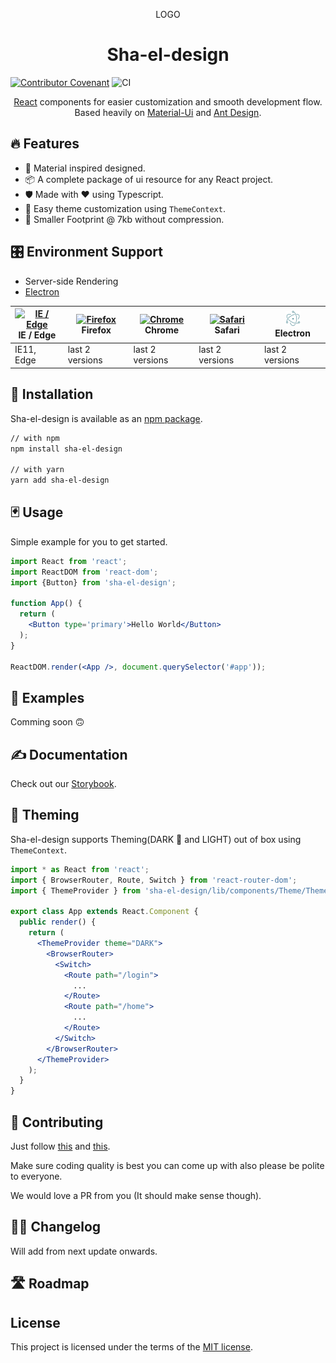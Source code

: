 <p align="center">
LOGO
</p>

<h1 align="center">Sha-el-design</h1>

[![Contributor Covenant](https://img.shields.io/badge/Contributor%20Covenant-v2.0%20adopted-ff69b4.svg)](code_of_conduct.md)
![CI](https://github.com/sha-el/sha-el-design/workflows/CI/badge.svg)

<div align="center">

[React](https://reactjs.org/) components for easier customization and smooth development flow. Based heavily on [Material-Ui](https://material-ui.com/) and [Ant Design](https://ant.design/).

</div>

## 🔥 Features

- 🌹 Material inspired designed.
- 📦 A complete package of ui resource for any React project.
- 🛡 Made with ❤ using Typescript.
- 🎨 Easy theme customization using `ThemeContext`.
- 🤏 Smaller Footprint @ 7kb without compression.

## 🎛 Environment Support

- Server-side Rendering
- [Electron](https://www.electronjs.org/)

| [<img src="https://raw.githubusercontent.com/alrra/browser-logos/master/src/edge/edge_48x48.png" alt="IE / Edge" width="24px" height="24px" />](http://godban.github.io/browsers-support-badges/)<br>IE / Edge | [<img src="https://raw.githubusercontent.com/alrra/browser-logos/master/src/firefox/firefox_48x48.png" alt="Firefox" width="24px" height="24px" />](http://godban.github.io/browsers-support-badges/)<br>Firefox | [<img src="https://raw.githubusercontent.com/alrra/browser-logos/master/src/chrome/chrome_48x48.png" alt="Chrome" width="24px" height="24px" />](http://godban.github.io/browsers-support-badges/)<br>Chrome | [<img src="https://raw.githubusercontent.com/alrra/browser-logos/master/src/safari/safari_48x48.png" alt="Safari" width="24px" height="24px" />](http://godban.github.io/browsers-support-badges/)<br>Safari | [<img src="https://raw.githubusercontent.com/alrra/browser-logos/master/src/electron/electron_48x48.png" alt="Electron" width="24px" height="24px" />](http://godban.github.io/browsers-support-badges/)<br>Electron |
| --- | --- | --- | --- | --- |
| IE11, Edge | last 2 versions | last 2 versions | last 2 versions | last 2 versions |

## 🔧 Installation

Sha-el-design is available as an [npm package](https://www.npmjs.com/package/sha-el-design).

```sh
// with npm
npm install sha-el-design

// with yarn
yarn add sha-el-design
```

## 🃏 Usage

Simple example for you to get started.

```jsx
import React from 'react';
import ReactDOM from 'react-dom';
import {Button} from 'sha-el-design';

function App() {
  return (
    <Button type='primary'>Hello World</Button>
  );
}

ReactDOM.render(<App />, document.querySelector('#app'));
```

## 💫 Examples

Comming soon 🙃

## ✍ Documentation

Check out our [Storybook](https://sha-el-design.netlify.app/).

## 🎨 Theming

Sha-el-design supports Theming(DARK 👻 and LIGHT) out of box using `ThemeContext`.

```jsx
import * as React from 'react';
import { BrowserRouter, Route, Switch } from 'react-router-dom';
import { ThemeProvider } from 'sha-el-design/lib/components/Theme/Theme';

export class App extends React.Component {
  public render() {
    return (
      <ThemeProvider theme="DARK">
        <BrowserRouter>
          <Switch>
            <Route path="/login">
              ...
            </Route>
            <Route path="/home">
              ...
            </Route>
          </Switch>
        </BrowserRouter>
      </ThemeProvider>
    );
  }
}
```

## 🤝 Contributing

Just follow [this](https://egghead.io/courses/how-to-contribute-to-an-open-source-project-on-github) and [this](https://www.contributor-covenant.org/version/2/0/code_of_conduct/).

Make sure coding quality is best you can come up with also please be polite to everyone.

We would love a PR from you (It should make sense though).

## 👩‍💻 Changelog

Will add from next update onwards.

## 🛣 Roadmap



## License

This project is licensed under the terms of the
[MIT license](/LICENSE).
